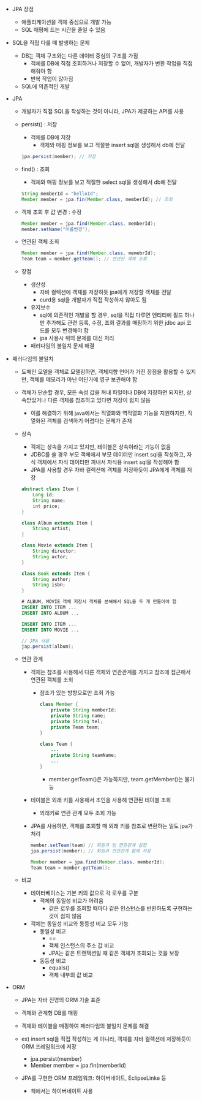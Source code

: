 - JPA 장점
    - 애플리케이션을 객체 중심으로 개발 가능
    - SQL 매핑에 드는 시간을 줄일 수 있음

- SQL을 직접 다룰 때 발생하는 문제
    - DB는 객체 구조와는 다른 데이터 중심의 구조를 가짐
        - 객체를 DB에 직접 조회하거나 저장할 수 없어, 개발자가 변환 작업을 직접 해줘야 함
        - 반복 작업이 많아짐
    - SQL에 의존적인 개발

- JPA
    - 개발자가 직접 SQL을 작성하는 것이 아니라, JPA가 제공하는 API를 사용
    - persist() : 저장
        - 객체를 DB에 저장
            - 객체와 매핑 정보를 보고 적절한 insert sql을 생성해서 db에 전달
        
        ```java
        jpa.persist(member); // 저장
        ```
        
    - find() : 조회
        - 객체와 매핑 정보를 보고 적절한 select sql을 생성해서 db에 전달
        
        ```java
        String memberId = "helloId";
        Member member = jpa.fin(Member.class, memberId); // 조회
        ```
        
    - 객체 조회 후 값 변경 : 수정
        
        ```java
        Member member = jpa.find(Member.class, memberId);
        member.setName("이름변경");
        ```
        
    - 연관된 객체 조회
        
        ```java
        Member member = jpa.find(Member.class, memebrId);
        Team team = member.getTeam(); // 연관된 객체 조회
        ```
        
    
    - 장점
        - 생산성
            - 자바 컬렉션에 객체를 저장하듯 jpa에게 저장할 객체를 전달
            - curd용 sql을 개발자가 직접 작성하지 않아도 됨
        - 유지보수
            - sql에 의존적인 개발을 할 경우, sql을 직접 다루면 엔티티에 필드 하나만 추가해도 관련 등록, 수정, 조회 결과를 매핑하기 위한 jdbc api 코드를 모두 변경해야 함
            - jpa 사용시 위의 문제를 대신 처리
        - 패러다임의 불일치 문제 해결
        
- 패러다임의 불일치
    - 도메인 모델을 객체로 모델링하면, 객체지향 언어가 가진 장점을 활용할 수 있지만, 객체를 메모리가 아닌 어딘가에 영구 보관해야 함
    - 객체가 단순할 경우, 모든 속성 값을 꺼내 파일이나 DB에 저장하면 되지만, 상속받았거나 다른 객체를 참조하고 있다면 저장이 쉽지 않음
        - 이를 해결하기 위해 java에서는 직열화와 역직열화 기능을 지원하지만, 직열화된 객체를 검색하기 어렵다는 문제가 존재
    
    - 상속
        - 객체는 상속을 가지고 있지만, 테이블은 상속이라는 기능이 없음
        - JDBC를 쓸 경우 부모 객체에서 부모 데이터만 insert sql을 작성하고, 자식 객체에서 자식 데이터만 꺼내서 자식용 insert sql을 작성해야 함
        - JPA를 사용할 경우 자바 컬렉션에 객체를 저장하듯이 JPA에게 객체를 저장
        
        ```java
        abstract class Item {
        	Long id;
        	String name;
        	int price;
        }
        
        class Album extends Item {
        	String artist;
        }
        
        class Movie extends Item {
        	String director;
        	String actor;
        }
        
        class Book extends Item {
        	String author;
        	String isbn;
        }
        ```
        
        ```sql
        # ALBUM, MOVIE 객체 저장시 객체를 분해해서 SQL을 두 개 만들어야 함
        INSERT INTO ITEM ...
        INSERT INTO ALBUM ...
        
        INSERT INTO ITEM ...
        INSERT INTO MOVIE ...
        ```
        
        ```java
        // JPA 사용
        jap.persist(album);
        ```
        
    - 연관 관계
        - 객체는 참조를 사용해서 다른 객체와 연관관계를 가지고 참조에 접근해서 연관된 객체를 조회
            - 참조가 있는 방향으로만 조회 가능
                
                ```java
                class Member {
                	private String memberId;
                	private String name;
                	private String tel;
                	private Team team;
                }
                
                class Team {
                	...
                	private String teamName;
                	...
                }
                ```
                
                - member.getTeam()은 가능하지만, team.getMember()는 불가능
        - 테이블은 외래 키를 사용해서 조인을 사용해 연관된 테이블 조회
            - 외래키로 연관 관계 모두 조회 가능
        - JPA를 사용하면, 객체를 조회할 때 외래 키를 참조로 변환하는 일도 jpa가 처리
            
            ```java
            member.setTeam(team) // 회원과 팀 연관관계 설정
            jpa.persist(member); // 회원과 연관관계 함께 저장
            
            Member member = jpa.find(Member.class, memberId);
            Team team = member.getTeam(); 
            ```
            
    
    - 비교
        - 데이터베이스는 기본 키의 값으로 각 로우를 구분
            - 객체의 동일성 비교가 어려움
                - 같은 로우를 조회할 때마다 같은 인스턴스를 반환하도록 구현하는 것이 쉽지 않음
        - 객체는 동일성 비교와 동등성 비교 모두 가능
            - 동일성 비교
                - ==
                - 객체 인스턴스의 주소 값 비교
                - JPA는 같은 트랜잭션일 때 같은 객체가 조회되는 것을 보장
            - 동등성 비교
                - equals()
                - 객체 내부의 값 비교
    
- ORM
    - JPA는 자바 진영의 ORM 기술 표준
    - 객체와 관계형 DB를 매핑
    - 객체와 테이블을 매핑하여 패러다임의 불일치 문제를 해결
    - ex) insert sql을 직접 작성하는 게 아니라, 객체를 자바 컬렉션에 저장하듯이 ORM 프레임워크에 저장
        - jpa.persist(member)
        - Member member = jpa.fin(memberId)
    
    - JPA를 구현한 ORM 프레임워크: 하이버네이트, EclipseLinke 등
        - 책에서는 하이버네이트 사용
